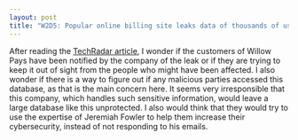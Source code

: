 ```yaml
---
layout: post
title: "W2D5: Popular online billing site leaks data of thousands of users"
---
```


After reading the [TechRadar article](https://www.techradar.com/pro/security/popular-online-bill-paying-site-leaks-data-of-thousands-of-users), I wonder if the customers of Willow Pays have been notified by the company of the leak or if they are trying to keep it out of sight from the people who might have been affected. I also wonder if there is a way to figure out if any malicious parties accessed this database, as that is the main concern here. It seems very irresponsible that this company, which handles such sensitive information, would leave a large database like this unprotected. I also would think that they would try to use the expertise of Jeremiah Fowler to help them increase their cybersecurity, instead of not responding to his emails.
